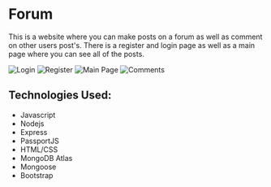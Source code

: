 # Forum
This is a website where you can make posts on a forum as well as comment on other users post's. There is a register and login page as well as a main page where you can see all of the posts.

![Login](https://i.imgur.com/U889kg2.jpg)
![Register](https://i.imgur.com/tND3PlZ.jpg)
![Main Page](https://i.imgur.com/UgbwlYw.jpg)
![Comments](https://i.imgur.com/IBYBhzm.jpg)


## Technologies Used:
* Javascript
* Nodejs
* Express
* PassportJS
* HTML/CSS
* MongoDB Atlas
* Mongoose
* Bootstrap
